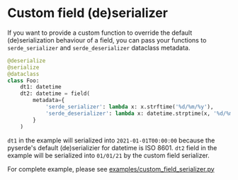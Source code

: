 # Custom field (de)serializer

If you want to provide a custom function to override the default (de)serialization behaviour of a field, you can pass your functions to `serde_serializer` and `serde_deserializer` dataclass metadata.

```python
@deserialize
@serialize
@dataclass
class Foo:
    dt1: datetime
    dt2: datetime = field(
        metadata={
            'serde_serializer': lambda x: x.strftime('%d/%m/%y'),
            'serde_deserializer': lambda x: datetime.strptime(x, '%d/%m/%y'),
        }
    )
```
`dt1` in the example will serialized into `2021-01-01T00:00:00` because the pyserde's default (de)serializier for datetime is ISO 8601. `dt2` field in the example will be serialized into `01/01/21` by the custom field serializer.

For complete example, please see [examples/custom_field_serializer.py](https://github.com/yukinarit/pyserde/blob/master/examples/custom_field_serializer.py)

